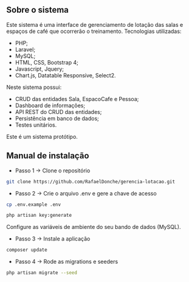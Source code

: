 ## Sobre o sistema

Este sistema é uma interface de gerenciamento de lotação das salas e espaços de café que ocorrerão o treinamento. Tecnologias utilizadas:

- PHP;
- Laravel;
- MySQL;
- HTML, CSS, Bootstrap 4;
- Javascript, Jquery;
- Chart.js, Datatable Responsive, Select2.

Neste sistema possui:

- CRUD das entidades Sala, EspacoCafe e Pessoa;
- Dashboard de informações;
- API REST do CRUD das entidades;
- Persistência em banco de dados;
- Testes unitários.

Este é um sistema protótipo.

## Manual de instalação

- Passo 1 -> Clone o repositório

```bash
git clone https://github.com/RafaelDonche/gerencia-lotacao.git
```

- Passo 2 -> Crie o arquivo .env e gere a chave de acesso

```bash
cp .env.example .env

php artisan key:generate
```

Configure as variáveis de ambiente do seu bando de dados (MySQL).

- Passo 3 -> Instale a aplicação

```bash
composer update
```

- Passo 4 -> Rode as migrations e seeders

```bash
php artisan migrate --seed
```
